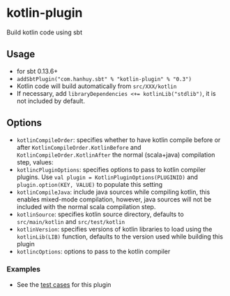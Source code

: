 # kotlin-plugin
Build kotlin code using sbt

## Usage

* for sbt 0.13.6+
* `addSbtPlugin("com.hanhuy.sbt" % "kotlin-plugin" % "0.3")`
* Kotlin code will build automatically from `src/XXX/kotlin`
* If necessary, add `libraryDependencies <+= kotlinLib("stdlib")`, it is not
  included by default.

## Options

* `kotlinCompileOrder`: specifies whether to have kotlin compile before or after
  `KotlinCompileOrder.KotlinBefore` and `KotlinCompileOrder.KotlinAfter`
  the normal (scala+java) compilation step, values:
* `kotlincPluginOptions`: specifies options to pass to kotlin compiler plugins.
  Use `val plugin = KotlinPluginOptions(PLUGINID)` and
  `plugin.option(KEY, VALUE)` to populate this setting
* `kotlinCompileJava`: include java sources while compiling kotlin, this enables
  mixed-mode compilation, however, java sources will not be included with the
  normal scala compilation step.
* `kotlinSource`: specifies kotlin source directory, defaults to
  `src/main/kotlin` and `src/test/kotlin`
* `kotlinVersion`: specifies versions of kotlin libraries to load using the
  `kotlinLib(LIB)` function, defaults to the version used while building this
  plugin
* `kotlincOptions`: options to pass to the kotlin compiler

### Examples

* See the [test cases](sbt-test/kotlin) for this plugin
